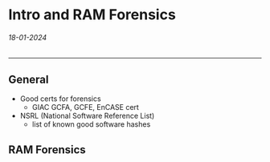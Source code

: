 # Intro and RAM Forensics
###### 18-01-2024
---
## General
- Good certs for forensics 
	- GIAC GCFA, GCFE, EnCASE cert
- NSRL (National Software Reference List)
	- list of known good software hashes
## RAM Forensics